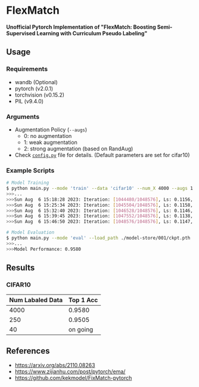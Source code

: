 FlexMatch
==

**Unofficial Pytorch Implementation of "FlexMatch: Boosting Semi-Supervised Learning with Curriculum Pseudo Labeling"**

## Usage
### Requirements
* wandb (Optional)
* pytorch (v2.0.1)
* torchvision (v0.15.2)
* PIL (v9.4.0)

### Arguments
* Augmentation Policy (`--augs`)
  - 0: no augmentation
  - 1: weak augmentation
  - 2: strong augmentation (based on RandAug)
* Check [`config.py`](./config.py) file for details. (Default parameters are set for cifar10)

### Example Scripts
```bash
# Model Training
$ python main.py --mode 'train' --data 'cifar10' --num_X 4000 --augs 1 2  --nesterov --amp --include_x_in_u --save_path ./model-store/001
>>>...
>>>Sun Aug  6 15:18:28 2023: Iteration: [1044480/1048576], Ls: 0.1156, Lu: 0.1153, Mask: 0.9928, Acc(train/test): [1.0000/0.9580]
>>>Sun Aug  6 15:25:34 2023: Iteration: [1045504/1048576], Ls: 0.1158, Lu: 0.1154, Mask: 0.9932, Acc(train/test): [0.9999/0.9582]
>>>Sun Aug  6 15:32:40 2023: Iteration: [1046528/1048576], Ls: 0.1146, Lu: 0.1143, Mask: 0.9932, Acc(train/test): [1.0000/0.9583]
>>>Sun Aug  6 15:39:45 2023: Iteration: [1047552/1048576], Ls: 0.1138, Lu: 0.1135, Mask: 0.9933, Acc(train/test): [1.0000/0.9585]
>>>Sun Aug  6 15:46:50 2023: Iteration: [1048576/1048576], Ls: 0.1147, Lu: 0.1143, Mask: 0.9934, Acc(train/test): [1.0000/0.9580]

# Model Evaluation
$ python main.py --mode 'eval' --load_path ./model-store/001/ckpt.pth
>>>...
>>>Model Performance: 0.9580
```

## Results

### CIFAR10
| Num Labaled Data | Top 1 Acc |
| --- | --- | 
| 4000 | 0.9580 | 
| 250 | 0.9505 |
| 40 | on going |

## References
- https://arxiv.org/abs/2110.08263
- https://www.zijianhu.com/post/pytorch/ema/
- https://github.com/kekmodel/FixMatch-pytorch
